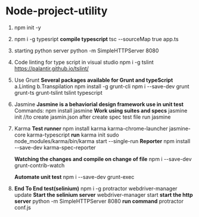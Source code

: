 # Node-project-utility

1. npm init -y
2. npm i -g typesript
 **compile typescript**
   tsc --sourceMap true app.ts
3. starting python server
    python -m SimpleHTTPServer 8080
4. Code linting for type script in visual studio
    npm i -g tslint
    <https://palantir.github.io/tslint/>
5. Use Grunt
   **Several packages available for Grunt and typeScript**
   a.Linting
   b.Transpilation
    npm install -g grunt-cli
    npm i --save-dev grunt grunt-ts grunt-tslint tslint typescript
6. Jasmine
    **Jasmine is a behaviorial design framework use in unit test**
    Commands:
    npm install jasmine
    **Work using suites and specs**
    jasmine init //to create jasmin.json
    after create spec test file
    run jasmine
7. Karma
    **Test runner**
    npm install karma karma-chrome-launcher jasmine-core karma-typescript
    **run**
    karma init
    sudo node_modules/karma/bin/karma start --single-run
    **Reporter**
    npm install --save-dev karma-spec-reporter


    **Watching the changes and compile on  change of file**
    npm i --save-dev grunt-contrib-watch

    **Automate unit test**
    npm i --save-dev grunt-exec

8. **End To End test(selinium)**
    npm i -g protractor
    webdriver-manager update
    **Start the selinium server**
    webdriver-manager start
    **start the http server**
     python -m SimpleHTTPServer 8080
     **run command**
     protractor conf.js
